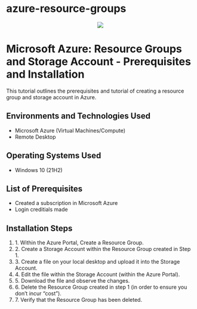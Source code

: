 # azure-resource-groups
<p align="center">
<img src="https://imgur.com/Qt5Ddgu"/>
</p>

<h1>Microsoft Azure: Resource Groups and Storage Account - Prerequisites and Installation</h1>
This tutorial outlines the prerequisites and tutorial of creating a resource group and storage account in Azure. <br />

<h2>Environments and Technologies Used</h2>

- Microsoft Azure (Virtual Machines/Compute)
- Remote Desktop

<h2>Operating Systems Used </h2>

- Windows 10</b> (21H2)

<h2>List of Prerequisites</h2>

- Created a subscription in Microsoft Azure
- Login creditials made

<h2>Installation Steps</h2>

<ol>
<li>1. Within the Azure Portal, Create a Resource Group. </li>
<li>2. Create a Storage Account within the Resource Group created in Step 1. </li> 
<li>3. Create a file on your local desktop and upload it into the Storage Account.</li>
<li>4. Edit the file within the Storage Account (within the Azure Portal). </li>
<li>5. Download the file and observe the changes.</li>
<li>6. Delete the Resource Group created in step 1 (in order to ensure you don’t incur “cost”).</li>
<li>7. Verify that the Resource Group has been deleted. </li>  
</ol>

